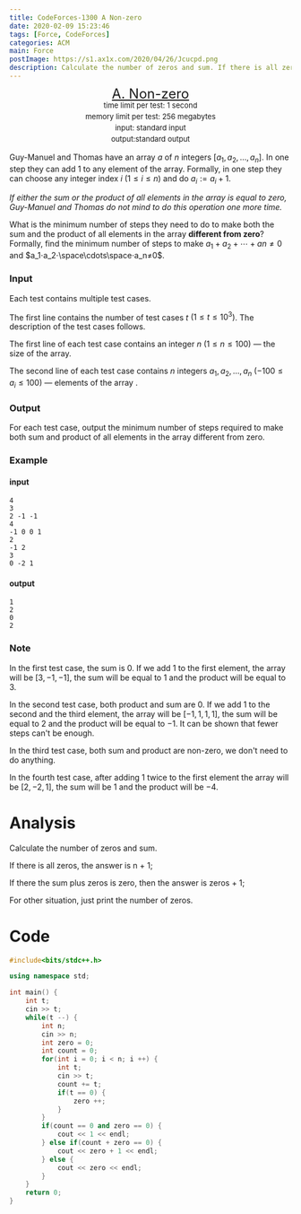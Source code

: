 ```yaml
---
title: CodeForces-1300 A Non-zero
date: 2020-02-09 15:23:46
tags: [Force, CodeForces]
categories: ACM
main: Force
postImage: https://s1.ax1x.com/2020/04/26/Jcucpd.png
description: Calculate the number of zeros and sum. If there is all zeros, the answer is n + 1;
---
```


<center style="line-height:20px">
        <font size="5">
            <a target="_blank" rel="noopener" href="https://codeforces.com/contest/1300/problem/A" one-link-mark="yes">A. Non-zero</a><br>
        </font>
        <font size="2">
            time limit per test: 1 second <br>
            memory limit per test: 256 megabytes<br>
            input: standard input<br>
            output:standard output<br>
        </font>
    </center>

Guy-Manuel and Thomas have an array $a$ of $n$ integers $[a_1,a_2,…,a_n]$. In one step they can add 1 to any element of the array. Formally, in one step they can choose any integer index $i$ $(1≤i≤n)$ and do $a_i:=a_i+1$.

*If either the sum or the product of all elements in the array is equal to zero, Guy-Manuel and Thomas do not mind to do this operation one more time.*

What is the minimum number of steps they need to do to make both the sum and the product of all elements in the array **different from zero**? Formally, find the minimum number of steps to make $a_1+a_2+\cdots+an≠0$ and $a_1⋅a_2⋅\space\cdots\space⋅a_n≠0$.

### Input

Each test contains multiple test cases.

The first line contains the number of test cases $t$ $(1≤t≤10^3)$. The description of the test cases follows.

The first line of each test case contains an integer $n$ $(1≤n≤100)$ — the size of the array.

The second line of each test case contains $n$ integers $a_1,a_2,…,a_n$ $(−100≤a_i≤100)$ — elements of the array .

### Output

For each test case, output the minimum number of steps required to make both sum and product of all elements in the array different from zero.

### Example

#### input

```
4
3
2 -1 -1
4
-1 0 0 1
2
-1 2
3
0 -2 1
```

#### output

```
1
2
0
2
```

### Note

In the first test case, the sum is $0$. If we add $1$ to the first element, the array will be $[3,−1,−1]$, the sum will be equal to $1$ and the product will be equal to $3$.

In the second test case, both product and sum are $0$. If we add $1$ to the second and the third element, the array will be $[−1,1,1,1]$, the sum will be equal to $2$ and the product will be equal to $−1$. It can be shown that fewer steps can't be enough.

In the third test case, both sum and product are non-zero, we don't need to do anything.

In the fourth test case, after adding $1$ twice to the first element the array will be $[2,−2,1]$, the sum will be $1$ and the product will be $−4$.

# Analysis

Calculate the number of zeros and sum. 

If there is all zeros, the answer is n + 1;

If there the sum plus zeros is zero, then the answer is zeros + 1;

For other situation, just print the number of zeros.



# Code

```c++
#include<bits/stdc++.h>

using namespace std;

int main() {
    int t;
    cin >> t;
    while(t --) {
        int n;
        cin >> n;
        int zero = 0;
        int count = 0;
        for(int i = 0; i < n; i ++) {
            int t;
            cin >> t;
            count += t;
            if(t == 0) {
                zero ++;
            }
        }
        if(count == 0 and zero == 0) {
            cout << 1 << endl;
        } else if(count + zero == 0) {
            cout << zero + 1 << endl;
        } else {
            cout << zero << endl;
        }
    }
    return 0;
}
```